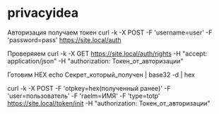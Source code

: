 # privacyidea

Авторизация  получаем токен
curl -k -X POST -F 'username=user' -F 'password=pass' https://site.local/auth

Проверяяем 
curl -k -X GET https://site.local/auth/rights -H "accept: application/json" -H "authorization: Токен_от_авторизации"

Готовим HEX 
echo Секрет_который_получен | base32 -d | hex


curl -k -X POST -F 'otpkey=hex(полученный ранее)' -F 'user=пользователь' -F 'raelm=ИМЯ' -F 'type=totp' https://site.local/token/init  -H "authorization: Токен_от_авторизации"
